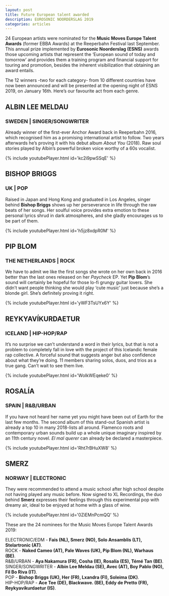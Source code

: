 ```yaml
---
layout: post
title: Future European talent awarded
description: EUROSONIC NOORDERSLAG 2019
categories: articles
---
```


24 European artists were nominated for the **Music Moves Europe Talent Awards** (former EBBA Awards) at the Reeperbahn Festival last September. This annual prize implemented by **Eurosonic Noorderslag (ESNS)** awards those upcoming artists that represent the ‘European sound of today and tomorrow’ and provides them a training program and financial support for touring and promotion, besides the inherent visibilization that obtaining an award entails. 

The 12 winners -two for each category- from 10 different countries have now been announced and will be presented at the opening night of ESNS 2019, on January 16th. Here’s our favourite act from each genre.

## ALBIN LEE MELDAU
### SWEDEN | SINGER/SONGWRITER
Already winner of the first-ever Anchor Award back in Reeperbahn 2016, which recognised him as a promising international artist to follow. Two years afterwards he’s proving it with his debut album *About You* (2018). Raw soul stories played by Albin’s powerful broken voice worthy of a 60s vocalist.

{% include youtubePlayer.html id='kc2i9pwSSqE' %}

## BISHOP BRIGGS
### UK | POP
Raised in Japan and Hong Kong and graduated in Los Angeles, singer behind **Bishop Briggs** shows up her perseverance in life through the raw beats of her songs. Her soulful voice provides extra emotion to these personal lyrics shrud in dark atmospheres, and she gladly encourages us to be part of them.

{% include youtubePlayer.html id='h5jz8xdpR0M' %}

## PIP BLOM
### THE NETHERLANDS | ROCK
We have to admit we like the first songs she wrote on her own back in 2016 better than the last ones released on her *Paycheck* EP. Yet **Pip Blom**’s sound will certainly be hopeful for those lo-fi grungy guitar lovers. She didn’t want people thinking she would play ‘cute music’ just because she’s a blonde girl. She’s definitely proving it right. 

{% include youtubePlayer.html id='yWF3TsUYx6Y' %}

## REYKYAVÍKURDAETUR
### ICELAND | HIP-HOP/RAP
It’s no surprise we can’t understand a word in their lyrics, but that is not a problem to completely fall in love with the project of this Icelandic female rap collective. A forceful sound that suggests anger but also confidence about what they’re doing. 11 members sharing solos, duos, and trios as a true gang. Can’t wait to see them live. 

{% include youtubePlayer.html id='WoIkWEqeke0' %}

## ROSALÍA
### SPAIN | R&B/URBAN
If you have not heard her name yet you might have been out of Earth for the last few months. The second album of this stand-out Spanish artist is already a top 10 in many 2018-lists all around. Flamenco roots and contemporary urban sounds build up a whole unique imaginary inspired by an 11th century novel. *El mal querer* can already be declared a masterpiece.

{% include youtubePlayer.html id='Rht7rBHuXW8' %}

## SMERZ
### NORWAY | ELECTRONIC
They were recommended to attend a music school after high school despite not having played any music before. Now signed to XL Recordings, the duo behind **Smerz** expresses their feelings through this experimental pop with dreamy air, ideal to be enjoyed at home with a glass of wine.

{% include youtubePlayer.html id='0ZiEMnPcmQQ' %}

These are the 24 nominees for the Music Moves Europe Talent Awards 2019: 

ELECTRONIC/EDM - **Fais (NL), Smerz (NO), Solo Ansamblis (LT), Stelartronic (AT)**.<br>
ROCK - **Naked Cameo (AT), Pale Waves (UK), Pip Blom (NL), Warhaus (BE)**.<br>
R&B/URBAN - **Aya Nakamura (FR), Cosha (IE), Rosalía (ES), Témé Tan (BE)**.<br>
SINGER/SONGWRITER - **Albin Lee Meldau (SE), Avec (AT), Boy Pablo (NO), Fil Bo Riva (IT)**.<br>
POP - **Bishop Briggs (UK), Her (FR), Lxandra (FI), Soleima (DK)**.<br> 
HIP-HOP/RAP - **Ace Tee (DE), Blackwave. (BE), Eddy de Pretto (FR), Reykyavíkurdaetur (IS)**.

